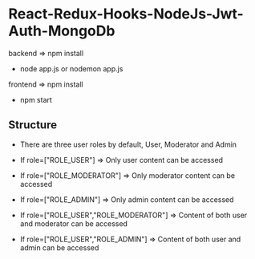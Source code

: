 # React-Redux-Hooks-NodeJs-Jwt-Auth-MongoDb

  backend => npm install 
  - node app.js  or  nodemon app.js

  frontend => npm install
  - npm start


## Structure

   - There are three user roles by default, User, Moderator and Admin
   
   - If role=["ROLE_USER"] => Only user content can be accessed
   - If role=["ROLE_MODERATOR"] => Only moderator content can be accessed
   - If role=["ROLE_ADMIN"] => Only admin content can be accessed
   - If role=["ROLE_USER","ROLE_MODERATOR"] => Content of both user and moderator can be accessed
   - If role=["ROLE_USER","ROLE_ADMIN"] => Content of both user and admin can be accessed